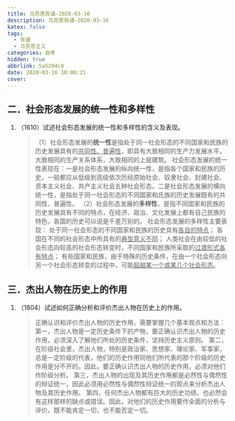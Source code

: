 ```yaml
---
title: 马克思背诵-2020-03-16
description: 马克思背诵-2020-03-16
katex: false
tags:
  - 背诵
  - 马克思主义
categories: 自考
hidden: true
abbrlink: 5a5294c8
date: 2020-03-16 10:00:21
cover:
---
```


## 二．社会形态发展的统一性和多样性

1. （1610）试述社会形态发展的统一性和多样性的含义及表现。
   
   > （1）社会形态发展的**统一性**是指处于同一社会形态的不同国家和民族的历史发展具有的<u>共同性、普遍性</u>，即具有大致相同的生产力发展水平，大致相同的生产关系体系，大致相同的上层建筑。
   > 社会形态发展的统一性表现在：一是社会形态发展的纵向统一性，是指各个国家和民族的历史，一般都应从低级到高级依次历经原始社会、奴隶社会、封建社会、资本主义社会、共产主义社会五种社会形态。二是社会形态发展的横向统一性，是指处于同一社会形态的不同国家和氏族的历史发展既有的共同性、普遍性。
   > （2）社会形态发展的**多样性**，是指不同国家和民族的历史发展具有不同的特点，在经济、政治、文化发展上都有自己民族的特色，各国的历史可以说是千差万别的。
   > 社会形态发展的多样性主要表现：
   > 处于同一社会形态的不同国家和民族的历史具有<u>各自的特点</u>；
   > 各国在不同的社会形态中所具有的<u>典型意义不同</u>；
   > 人类社会在由较低的社会形态向较高的社会形态转变时，不同国家和民族所采取的<u>过渡形式各有特点</u>；
   > 有些国家和民族，由于特殊的历史条件，在由一个社会形态向另一个社会形态转变的过程中，可能<u>超越某一个或某几个社会形态</u>。

## 三．杰出人物在历史上的作用

1. （1804）试述如何正确分析和评价杰出人物在历史上的作用。

   > 正确认识和评价杰出人物的历史作用，需要掌握几个基本观点和方法：
   > 第一，杰出人物是一定历史条件下的产物，要正确认识杰出人物的历史作用，必须深入了解他们所处的历史条件，坚持历史主义原则。
   > 第二，在阶级社会里，杰出人物，特别是政治家、思想家、理论家、军事家，总是一定阶级的代表，他们的历史作用同他们所代表的那个阶级的历史作用是分不开的。因此，要正确认识杰出人物的历史作用，必须对他们作阶级分析。
   > 第三，杰出人物的出现及其历史作用都是必然性与偶然性的辩证统一，因此必须用必然性与偶然性辩证统一的观点来分析杰出人物及其历史作用。
   > 第四，任何杰出人物都有巨大的历史功绩，也必然会有这样那样的缺点或错误。因此，对他们的历史作用要作全面的分析与评价，既不能肯定一切，也不能否定一切。